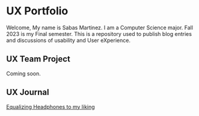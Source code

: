 # UX Portfolio

Welcome, 
My name is Sabas Martinez. I am a Computer Science major. Fall 2023 is my Final semester.
This is a repository used to publish blog entries and discussions of usability and User eXperience.

## UX Team Project

Coming soon.

## UX Journal

[Equalizing Headphones to my liking](j01/)
